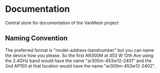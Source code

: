 # Documentation
Central store for documentation of the VanMesh project

## Naming Convention
The preferred format is "model-address-bandnumber" but you can name the device how you please. So the first AR300M at 453 W 12th Ave using the 2.4GHz band would have the name "ar300m-453w12-2401" and the 2nd AP150 at that location would have the name "ar300m-453w12-2402".
